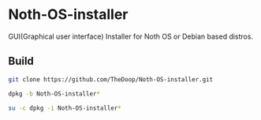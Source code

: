 # Noth-OS-installer
GUI(Graphical user interface) Installer for Noth OS or Debian based distros.

## Build
```bash
git clone https://github.com/TheDoop/Noth-OS-installer.git
```
```bash
dpkg -b Noth-OS-installer*
```

```bash
su -c dpkg -i Noth-OS-installer*
```
